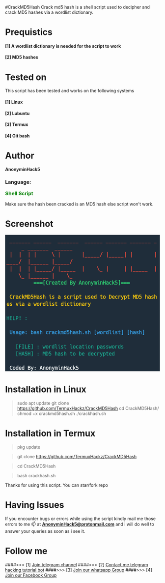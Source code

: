 #CrackMD5Hash
Crack md5 hash is a shell script used to decipher and crack MD5 hashes via a wordlist dictionary. 

# Prequistics
#### [1] A wordlist dictionary is needed for the script to work
#### [2] MD5 hashes

# Tested on
This script has been tested and works on the following systems

#### [1] Linux
#### [2] Lubuntu
#### [3] Termux
#### [4] Git bash

# Author
<h4>AnonyminHack5</h4>

<h3>Language: <p style="color: green">Shell Script</p></h3>

Make sure the hash been cracked is an MD5 hash else script won't work. 

# Screenshot 
![](crack.png)


# Installation in Linux
> sudo apt update 
> git clone https://github.com/TermuxHackz/CrackMD5Hash
> cd CrackMD5Hash/
> chmod +x crackmd5hash.sh
> ./crackhash.sh

# Installation in Termux

> pkg update

> git clone https://github.com/TermuxHackz/CrackMD5Hash

> cd CrackMD5Hash

> bash crackhash.sh

Thanks for using this script. You can star/fork repo

# Having Issues
If you encounter bugs or errors while using the script kindly mail me those errors to me 📫 at <b>AnonyminHack5@protonmail.com</b> and i will do well to answer your queries as soon as i see it. 

# Follow me 
####>>> [1] <a href="https://t.me/termuxhackz1">Join telegram channel</a>
####>>> [2] <a href="https://t.me/Termux1_bot">Contact me telegram hacking tutorial bot</a>
####>>> [3] <a href="https://chat.whatsapp.com/IIt3FtoimjL1LcdKqDm5o2">Join our whatsapp Group</a>
####>>> [4] <a href="https://www.facebook.com/groups/423043615428159/?ref=share">Join our Facebook Group</a>
 



